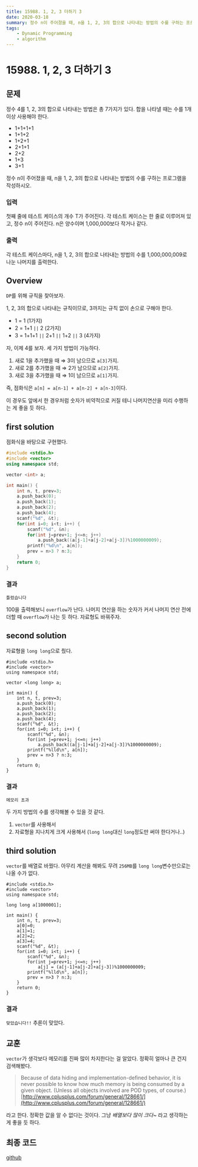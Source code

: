 ```yaml
---
title: 15988. 1, 2, 3 더하기 3
date: 2020-03-18
summary: 정수 n이 주어졌을 때, n을 1, 2, 3의 합으로 나타내는 방법의 수를 구하는 프로그램을 작성하시오.
tags:
    - Dynamic Programming
    - algorithm
---
```

# 15988. 1, 2, 3 더하기 3
## 문제

정수 4를 1, 2, 3의 합으로 나타내는 방법은 총 7가지가 있다. 합을 나타낼 때는 수를 1개 이상 사용해야 한다.

- 1+1+1+1
- 1+1+2
- 1+2+1
- 2+1+1
- 2+2
- 1+3
- 3+1

정수 n이 주어졌을 때, n을 1, 2, 3의 합으로 나타내는 방법의 수를 구하는 프로그램을 작성하시오.

### 입력

첫째 줄에 테스트 케이스의 개수 T가 주어진다. 각 테스트 케이스는 한 줄로 이루어져 있고, 정수 n이 주어진다. n은 양수이며 1,000,000보다 작거나 같다.

### 출력

각 테스트 케이스마다, n을 1, 2, 3의 합으로 나타내는 방법의 수를 1,000,000,009로 나눈 나머지를 출력한다.

## Overview

`DP`를 위해 규칙을 찾아보자.

1, 2, 3의 합으로 나타내는 규칙이므로, 3까지는 규칙 없이 손으로 구해야 한다.

- 1 = 1 (1가지)
- 2 = 1+1 `||` 2 (2가지)
- 3 = 1+1+1 `||` 2+1 `||` 1+2 `||` 3 (4가지)

자, 이제 4를 보자. 세 가지 방법이 가능하다.

1.  새로 1을 추가했을 때 ⇒ 3이 남으므로 `a[3]`가지.
2. 새로 2를 추가했을 때 ⇒ 2가 남으므로 `a[2]`가지.
3. 새로 3을 추가했을 때 ⇒ 1이 남으므로 `a[1]`가지.

즉, 점화식은 `a[n] = a[n-1] + a[n-2] + a[n-3]`이다.

이 경우도 앞에서 한 경우처럼 숫자가 비약적으로 커질 테니 나머지연산을 미리 수행하는 게 좋을 듯 하다.

## first solution

점화식을 바탕으로 구현했다.
```cpp
#include <stdio.h>
#include <vector>
using namespace std;

vector <int> a;

int main() {
    int n, t, prev=3;
    a.push_back(0);
    a.push_back(1);
    a.push_back(2);
    a.push_back(4);
    scanf("%d", &t);
    for(int i=0; i<t; i++) {
        scanf("%d", &n);
        for(int j=prev+1; j<=n; j++)
            a.push_back((a[j-1]+a[j-2]+a[j-3])%1000000009);
        printf("%d\n", a[n]);
        prev = n>3 ? n:3;
    }
    return 0;
}
```

### 결과

`틀렸습니다`

100을 출력해보니 `overflow`가 난다. 나머지 연산을 하는 숫자가 커서 나머지 연산 전에 더할 때 `overflow`가 나는 듯 하다. 자료형도 바꿔주자.

## second solution

자료형을 `long long`으로 줬다. 
```cpp{5,18}
#include <stdio.h>
#include <vector>
using namespace std;

vector <long long> a;

int main() {
    int n, t, prev=3;
    a.push_back(0);
    a.push_back(1);
    a.push_back(2);
    a.push_back(4);
    scanf("%d", &t);
    for(int i=0; i<t; i++) {
        scanf("%d", &n);
        for(int j=prev+1; j<=n; j++)
            a.push_back((a[j-1]+a[j-2]+a[j-3])%1000000009);
        printf("%lld\n", a[n]);
        prev = n>3 ? n:3;
    }
    return 0;
}
```
### 결과

`메모리 초과`

두 가지 방법의 수를 생각해볼 수 있을 것 같다.

1. `vector`를 사용해서
2. 자료형을 지나치게 크게 사용해서 (`long long`대신 `long`정도만 써야 한다거나..)

## third solution

`vector`를 배열로 바꿨다. 아무리 계산을 해봐도 무려 `256MB`를 `long long`변수만으로는 나올 수가 없다.
```cpp{5,9,10,11,12,17}
#include <stdio.h>
#include <vector>
using namespace std;

long long a[1000001];

int main() {
    int n, t, prev=3;
    a[0]=0;
    a[1]=1;
    a[2]=2;
    a[3]=4;
    scanf("%d", &t);
    for(int i=0; i<t; i++) {
        scanf("%d", &n);
        for(int j=prev+1; j<=n; j++)
            a[j] = (a[j-1]+a[j-2]+a[j-3])%1000000009;
        printf("%lld\n", a[n]);
        prev = n>3 ? n:3;
    }
    return 0;
}
```

### 결과

`맞았습니다!!` 추론이 맞았다. 

## 교훈

`vector`가 생각보다 메모리를 진짜 많이 차지한다는 걸 알았다. 정확히 얼마나 큰 건지 검색해봤다.

> Because of data hiding and implementation-defined behavior, it is never possible to know how much memory is being consumed by a given object. (Unless all objects involved are POD types, of course.)
> [http://www.cplusplus.com/forum/general/128661/](http://www.cplusplus.com/forum/general/128661/)

라고 한다. 정확한 값을 알 수 없다는 것이다. 그냥 *배열보다 많이 크다~* 라고 생각하는게 좋을 듯 하다.

## 최종 코드

[github](https://github.com/shinjawkwang/bojPractice/blob/master/dynamic_programming/15988.cpp)